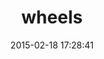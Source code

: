 ---
layout: post
title:  "wheels"
repo:   "tylergannon/wheels"
date:   2015-02-18 17:28:41
gemurl: http://github.com/tylergannon/wheels
---